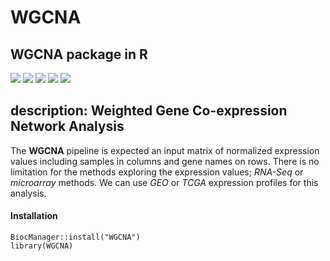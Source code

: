 # WGCNA
## WGCNA package in R

![](https://img.shields.io/badge/Version-%201.72_5-%20informational?style=plastic
)
![](https://img.shields.io/badge/Source-Bioconductor-9cf?style=plastic
)
![](https://img.shields.io/badge/Install-Rstudio-purple?style=plastic
)
![](https://img.shields.io/badge/depends-flashClust-yellowgreen?style=plastic
)
![](https://img.shields.io/badge/License-GPL(%3E%3D%202)-aqua?style=plastic
)

## description: Weighted Gene Co-expression Network Analysis

The **WGCNA** pipeline is expected an input matrix of normalized expression values including samples in columns and gene names on rows. There is no limitation for the methods exploring the expression values; *RNA-Seq* or *microarray* methods. We can use *GEO* or *TCGA* expression profiles for this analysis. 

#### Installation

```{r}
BiocManager::install("WGCNA")
library(WGCNA)
```



